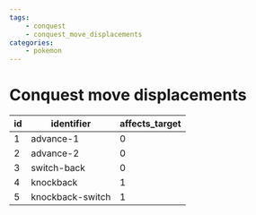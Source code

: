 ```yaml
---
tags:
    - conquest
    - conquest_move_displacements
categories:
    - pokemon
---
```


# Conquest move displacements

| id |    identifier    | affects_target |
|----|------------------|----------------|
| 1  | advance-1        | 0              |
| 2  | advance-2        | 0              |
| 3  | switch-back      | 0              |
| 4  | knockback        | 1              |
| 5  | knockback-switch | 1              |
